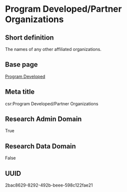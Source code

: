 # Program Developed/Partner Organizations
## Short definition
The names of any other affiliated organizations.
## Base page
[Program Developed](../../Objects/Program%20Developed.md)
## Meta title
csr:Program Developed/Partner Organizations
## Research Admin Domain
True
## Research Data Domain
False
## UUID
2bac8629-8292-492b-beee-598c122fae21
